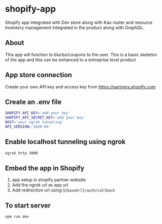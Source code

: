 # shopify-app
Shopify app integrated with Dev store along with Kao router and resource Inventory management integrated in the product along with GraphQL.

## About
This app will function to blurbs/coupons to the user. This is a basic skeleton of the app and this can be enhanced to a entreprise level product

## App store connection
Create your own API key and access key from https://partners.shopify.com

## Create an .env file
```bash
SHOPIFY_API_KEY='add your key'
SHOPIFY_API_SECRET_KEY='add your key'
HOST='your ngrok tunneling'
API_VERSION='2020-04'
```

## Enable localhost tunneling using ngrok
```bash
ngrok http 3000
```

## Embed the app in Shopify
1. app setup in shopify partner website
2. Add the ngrok url as app url 
3. Add redirection url using `${baseUrl}/auth/callback`


## To start server
```bash
npm run dev
```

